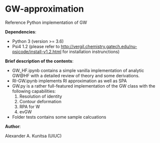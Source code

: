 # GW-approximation
Reference Python implementation of GW 

**Dependencies**:
- Python 3 (version >= 3.6)
- Psi4 1.2 (please refer to http://vergil.chemistry.gatech.edu/nu-psicode/install-v1.2.html for installation instrunctions)

**Brief description of the contents**:
- GW_HF.ipynb contains a simple vanilla implementation of analytic GW@HF with a detailed review of theory and some derivations.
- RI-GW.ipynb implements RI approximation as well as SPA
- GW.py is a rather full-featured implementation of the GW class with the following capabilities:
   1. Resolution of identity
   2. Contour deformation 
   3. RPA for W
   4. evGW 
- Folder tests contains some sample calcuations

**Author**:

Alexander A. Kunitsa (UIUC)
